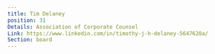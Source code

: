 ```yaml
---
title: Tim Delaney
position: 31
Details: Association of Corporate Counsel
Link: https://www.linkedin.com/in/timothy-j-h-delaney-5647628a/
Section: board
---
```


